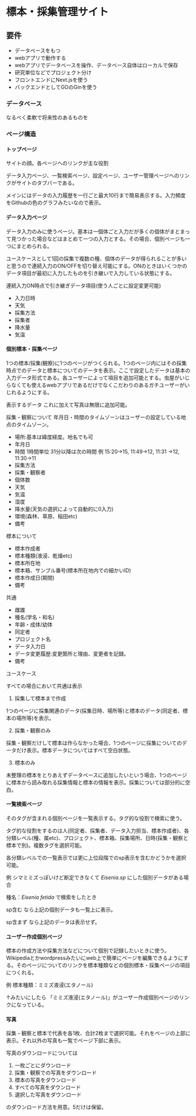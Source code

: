 # 標本・採集管理サイト

## 要件

- データベースをもつ
- webアプリで動作する
- webアプリでデータベースを操作、データベース自体はローカルで保存
- 研究単位などでプロジェクト分け
- フロントエンドにNext.jsを使う
- バックエンドとしてGOのGinを使う

### データベース

なるべく柔軟で将来性のあるものを

### ページ構造

#### トップページ

サイトの顔。各ページヘのリンクが主な役割

データ入力ページ、一覧検索ページ、設定ページ、ユーザー管理ページヘのリンクがサイトのタブバーである。

メインにはデータの入力履歴を一行ごと最大10行まで簡易表示する。入力頻度をGithubの色のグラフみたいなので表示。

#### データ入力ページ

データ入力のみに使うページ。基本は一個体ごと入力だが多くの個体がまとまって見つかった場合などはまとめて一つの入力とする。その場合、個別ページも一つにまとめられる。

ユースケースとして1回の採集で複数の種、個体のデータが得られることが多いと思うので連続入力のON/OFFを切り替え可能にする。ONのときはいくつかのデータ項目が最初に入力したものを引き継いで入力している状態にする。

連続入力ON時点で引き継ぎデータ項目(使う人ごとに設定変更可能)

- 入力日時
- 天気
- 採集方法
- 採集者
- 降水量
- 気温

#### 個別標本・採集ページ

1つの標本/採集(観察)に1つのページがつくられる。1つのページ内にはその採集時点でのデータと標本についてのデータを表示。ここで設定したデータは基本の入力データ形式である。各ユーザーによって項目を追加可能とする。虫屋がいじらなくても使えるwebアプリであるだけでなくこだわりのあるガチユーザーがいじれるようにする。

表示するデータ これに加えて写真は無限に追加可能。

採集・観察について 年月日・時間のタイムゾーンはユーザーの設定している地点のタイムゾーン。

- 場所:基本は緯度経度。地名でも可
- 年月日
- 時間 1時間単位 31分以降は次の時間 例 15:20→15, 11:49→12, 11:31 →12, 11:30→11
- 採集方法
- 採集・観察者
- 個体数
- 天気
- 気温
- 湿度
- 降水量(天気の選択によって自動的に0入力)
- 環境(森林、草原、稲田etc)
- 備考

標本について

- 標本作成者
- 標本種類(液浸、乾燥etc)
- 標本所在地
- 標本箱、サンブル番号(標本所在地内での細かいID)
- 標本作成日(期間)
- 備考

共通

- 雌雄
- 種名(学名・和名)
- 年齢・成体/幼体
- 同定者
- プロジェクト名
- データ入力日
- データ変更履歴:変更箇所と理由、変更者を記録。
- 備考

ユースケース

すべての場合において共通は表示

1. 採集して標本まで作成

1つのページに採集関連のデータ(採集日時、場所等)と標本のデータ(同定者、標本の場所等)を表示。

2. 採集・観察のみ

採集・観察だけして標本は作らなかった場合、1つのページに採集についてのデータだけ表示。標本データについてはすべて空白状態。

3. 標本のみ

未整理の標本をとりあえずデータベースに追加したいという場合、1つのページに標本から読み取れる採集情報と標本の情報を表示。採集については部分的に空白。

#### 一覧検索ページ

そのタグが含まれる個別ページを一覧表示する。タグ的な役割で検索に使う。

タグ的な役割をするのは人(同定者、採集者、データ入力担当、標本作成者)、各分類レベル(種、属etc)、プロジェクト、標本箱、採集場所、日時(採集・観察と標本で別)。複数タグを選択可能。

各分類レベルでの一覧表示では更に上位段階でのsp表示を含むかどうかを選択可能。

例 シマミミズっぽいけど断定できなくて *Eisenia.sp* にした個別データがある場合

種名：*Eisenia fetida* で検索をしたとき

sp含む なら上記の個別データも一覧上に表示。

sp含まず なら上記のデータは表示せず。

#### ユーザー作成個別ページ

標本の作成方法や採集方法などについて個別で記録したいときに使う。Wikipediaとかwordpressみたいにweb上で簡単にページを編集できるようにする。そのページについてのリンクを標本種類などの個別標本・採集ページの項目につくれる。

例 標本種類：ミミズ液浸(エタノール)

↑みたいにしたら 「ミミズ液浸(エタノール)」がユーザー作成個別ページのリンクになっている。

#### 写真

採集・観察と標本で代表を各1枚、合計2枚まで選択可能。それをページの上部に表示。それ以外の写真も一覧でページ下部に表示。

写真のダウンロードについては

1. 一枚ごとにダウンロード
2. 採集・観察での写真をダウンロード
3. 標本の写真をダウンロード
4. すべての写真をダウンロード
5. 選択した写真をダウンロード

のダウンロード方法を用意。5だけは保留。
